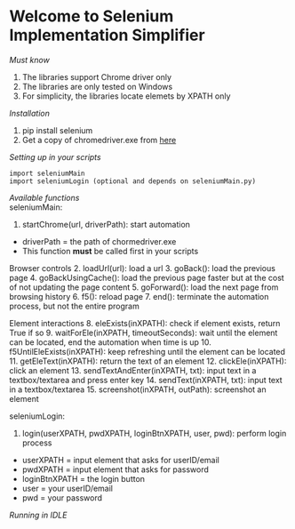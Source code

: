 # **Welcome to Selenium Implementation Simplifier**
*Must know*
1. The libraries support Chrome driver only
2. The libraries are only tested on Windows
3. For simplicity, the libraries locate elemets by XPATH only

*Installation*
1. pip install selenium
2. Get a copy of chromedriver.exe from [here](https://chromedriver.chromium.org/)

*Setting up in your scripts*
```
import seleniumMain
import seleniumLogin (optional and depends on seleniumMain.py)
```

*Available functions*<br>
seleniumMain:
1. startChrome(url, driverPath): start automation
  - driverPath = the path of chormedriver.exe
  - This function **must** be called first in your scripts

Browser controls
2. loadUrl(url): load a url
3. goBack(): load the previous page
4. goBackUsingCache(): load the previous page faster but at the cost of not updating the page content
5. goForward(): load the next page from browsing history
6. f5(): reload page
7. end(): terminate the automation process, but not the entire program

Element interactions
8. eleExists(inXPATH): check if element exists, return True if so
9. waitForEle(inXPATH, timeoutSeconds): wait until the element can be located, end the automation when time is up
10. f5UntilEleExists(inXPATH): keep refreshing until the element can be located
11. getEleText(inXPATH): return the text of an element
12. clickEle(inXPATH): click an element
13. sendTextAndEnter(inXPATH, txt): input text in a textbox/textarea and press enter key
14. sendText(inXPATH, txt): input text in a textbox/textarea
15. screenshot(inXPATH, outPath): screenshot an element

seleniumLogin:
1. login(userXPATH, pwdXPATH, loginBtnXPATH, user, pwd): perform login process
 - userXPATH = input element that asks for userID/email
 - pwdXPATH = input element that asks for password
 - loginBtnXPATH = the login button
 - user = your userID/email
 - pwd = your password

*Running in IDLE*
